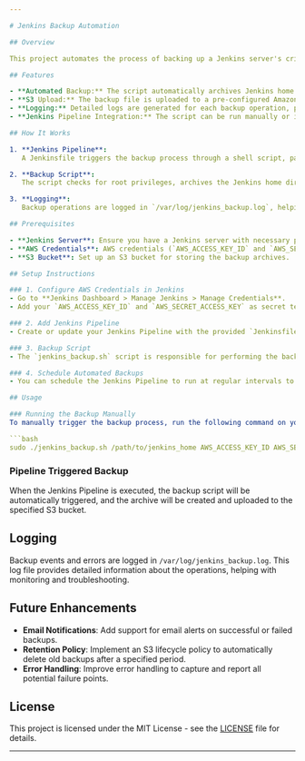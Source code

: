 ```yaml
---

# Jenkins Backup Automation

## Overview

This project automates the process of backing up a Jenkins server's critical configuration files, jobs, plugins, users, and secrets. It provides a shell script that archives these important files and securely uploads them to an Amazon S3 bucket. This automation ensures that Jenkins backups are performed consistently and can be easily restored in case of data loss.

## Features

- **Automated Backup:** The script automatically archives Jenkins home directories, jobs, plugins, users, and other essential data.
- **S3 Upload:** The backup file is uploaded to a pre-configured Amazon S3 bucket for secure storage.
- **Logging:** Detailed logs are generated for each backup operation, providing traceability and troubleshooting information.
- **Jenkins Pipeline Integration:** The script can be run manually or integrated with a Jenkins Pipeline for automated backups.

## How It Works

1. **Jenkins Pipeline**:
   A Jenkinsfile triggers the backup process through a shell script, passing AWS credentials and the Jenkins home directory as parameters.

2. **Backup Script**:
   The script checks for root privileges, archives the Jenkins home directory, and uploads the generated `.tar.gz` file to a specified S3 bucket. The backup process includes Jenkins jobs, plugins, users, secrets, and nodes.

3. **Logging**:
   Backup operations are logged in `/var/log/jenkins_backup.log`, helping track the process and identify any issues.

## Prerequisites

- **Jenkins Server**: Ensure you have a Jenkins server with necessary permissions to execute scripts.
- **AWS Credentials**: AWS credentials (`AWS_ACCESS_KEY_ID` and `AWS_SECRET_ACCESS_KEY`) must be stored as Jenkins credentials for the script to access the S3 bucket.
- **S3 Bucket**: Set up an S3 bucket for storing the backup archives.

## Setup Instructions

### 1. Configure AWS Credentials in Jenkins
- Go to **Jenkins Dashboard > Manage Jenkins > Manage Credentials**.
- Add your `AWS_ACCESS_KEY_ID` and `AWS_SECRET_ACCESS_KEY` as secret text credentials.

### 2. Add Jenkins Pipeline
- Create or update your Jenkins Pipeline with the provided `Jenkinsfile`. This file will trigger the backup script and handle environment variables securely.

### 3. Backup Script
- The `jenkins_backup.sh` script is responsible for performing the backup. It takes the Jenkins home directory and AWS credentials as inputs, creating a timestamped backup archive and uploading it to the S3 bucket.

### 4. Schedule Automated Backups
- You can schedule the Jenkins Pipeline to run at regular intervals to automate backups (e.g., daily or weekly backups).

## Usage

### Running the Backup Manually
To manually trigger the backup process, run the following command on your Jenkins server:

```bash
sudo ./jenkins_backup.sh /path/to/jenkins_home AWS_ACCESS_KEY_ID AWS_SECRET_ACCESS_KEY
```

### Pipeline Triggered Backup
When the Jenkins Pipeline is executed, the backup script will be automatically triggered, and the archive will be created and uploaded to the specified S3 bucket.

## Logging

Backup events and errors are logged in `/var/log/jenkins_backup.log`. This log file provides detailed information about the operations, helping with monitoring and troubleshooting.

## Future Enhancements

- **Email Notifications**: Add support for email alerts on successful or failed backups.
- **Retention Policy**: Implement an S3 lifecycle policy to automatically delete old backups after a specified period.
- **Error Handling**: Improve error handling to capture and report all potential failure points.

## License

This project is licensed under the MIT License - see the [LICENSE](LICENSE) file for details.

---
```

